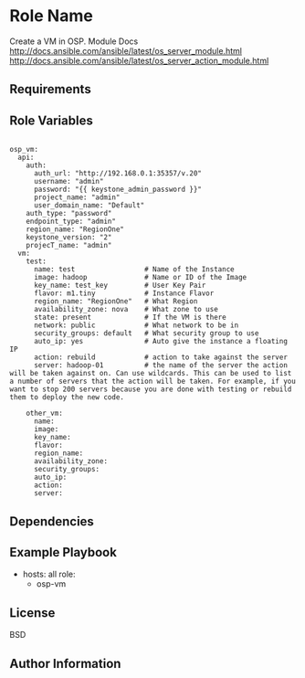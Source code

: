 Role Name
=========

Create a VM in OSP.
Module Docs http://docs.ansible.com/ansible/latest/os_server_module.html
http://docs.ansible.com/ansible/latest/os_server_action_module.html


Requirements
------------


Role Variables
--------------
```

osp_vm:
  api:
    auth:
      auth_url: "http://192.168.0.1:35357/v.20"
      username: "admin"
      password: "{{ keystone_admin_password }}"
      project_name: "admin"
      user_domain_name: "Default"
    auth_type: "password"
    endpoint_type: "admin"
    region_name: "RegionOne"
    keystone_version: "2"
    projecT_name: "admin"
  vm:
    test:
      name: test                 # Name of the Instance
      image: hadoop              # Name or ID of the Image
      key_name: test_key         # User Key Pair
      flavor: m1.tiny            # Instance Flavor
      region_name: "RegionOne"   # What Region
      availability_zone: nova    # What zone to use
      state: present             # If the VM is there
      network: public            # What network to be in
      security_groups: default   # What security group to use
      auto_ip: yes               # Auto give the instance a floating IP
      action: rebuild            # action to take against the server
      server: hadoop-01          # the name of the server the action will be taken against on. Can use wildcards. This can be used to list a number of servers that the action will be taken. For example, if you want to stop 200 servers because you are done with testing or rebuild them to deploy the new code.

    other_vm:
      name:
      image:
      key_name:
      flavor:
      region_name:
      availability_zone:
      security_groups:
      auto_ip:
      action:
      server:

```
Dependencies
------------


Example Playbook
----------------

  - hosts: all
    role:
      - osp-vm 


License
-------

BSD

Author Information
------------------

